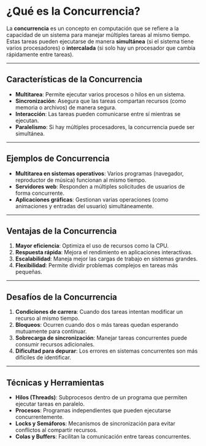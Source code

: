 # ¿Qué es la Concurrencia?

La **concurrencia** es un concepto en computación que se refiere a la capacidad de un sistema para manejar múltiples tareas al mismo tiempo. Estas tareas pueden ejecutarse de manera **simultánea** (si el sistema tiene varios procesadores) o **intercalada** (si solo hay un procesador que cambia rápidamente entre tareas).

---

## Características de la Concurrencia

- **Multitarea**: Permite ejecutar varios procesos o hilos en un sistema.
- **Sincronización**: Asegura que las tareas compartan recursos (como memoria o archivos) de manera segura.
- **Interacción**: Las tareas pueden comunicarse entre sí mientras se ejecutan.
- **Paralelismo**: Si hay múltiples procesadores, la concurrencia puede ser simultánea.

---

## Ejemplos de Concurrencia

- **Multitarea en sistemas operativos**: Varios programas (navegador, reproductor de música) funcionan al mismo tiempo.
- **Servidores web**: Responden a múltiples solicitudes de usuarios de forma concurrente.
- **Aplicaciones gráficas**: Gestionan varias operaciones (como animaciones y entradas del usuario) simultáneamente.

---

## Ventajas de la Concurrencia

1. **Mayor eficiencia**: Optimiza el uso de recursos como la CPU.
2. **Respuesta rápida**: Mejora el rendimiento en aplicaciones interactivas.
3. **Escalabilidad**: Maneja mejor las cargas de trabajo en sistemas grandes.
4. **Flexibilidad**: Permite dividir problemas complejos en tareas más pequeñas.

---

## Desafíos de la Concurrencia

1. **Condiciones de carrera**: Cuando dos tareas intentan modificar un recurso al mismo tiempo.
2. **Bloqueos**: Ocurren cuando dos o más tareas quedan esperando mutuamente para continuar.
3. **Sobrecarga de sincronización**: Manejar tareas concurrentes puede consumir recursos adicionales.
4. **Dificultad para depurar**: Los errores en sistemas concurrentes son más difíciles de identificar.

---

## Técnicas y Herramientas

- **Hilos (Threads)**: Subprocesos dentro de un programa que permiten ejecutar tareas en paralelo.
- **Procesos**: Programas independientes que pueden ejecutarse concurrentemente.
- **Locks y Semáforos**: Mecanismos de sincronización para evitar conflictos al compartir recursos.
- **Colas y Buffers**: Facilitan la comunicación entre tareas concurrentes.

